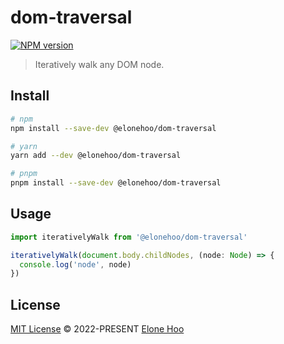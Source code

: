 # dom-traversal

[![NPM version](https://img.shields.io/npm/v/@elonehoo/dom-traversal?color=a1b858&label=)](https://www.npmjs.com/package/@elonehoo/dom-traversal)

> Iteratively walk any DOM node.

## Install

```bash
# npm
npm install --save-dev @elonehoo/dom-traversal

# yarn
yarn add --dev @elonehoo/dom-traversal

# pnpm
pnpm install --save-dev @elonehoo/dom-traversal
```

## Usage

```typescript
import iterativelyWalk from '@elonehoo/dom-traversal'

iterativelyWalk(document.body.childNodes, (node: Node) => {
  console.log('node', node)
})
```

## License

[MIT License](https://github.com/elonehoo/dom-traversal/blob/main/LICENSE) © 2022-PRESENT [Elone Hoo](https://github.com/elonehoo)
